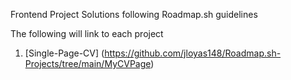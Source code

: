Frontend Project Solutions following Roadmap.sh guidelines

The following will link to each project
1. [Single-Page-CV] (https://github.com/jloyas148/Roadmap.sh-Projects/tree/main/MyCVPage)
